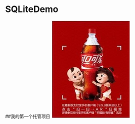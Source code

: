# SQLiteDemo
##我的第一个托管项目
 ![image](https://github.com/xmydeveloper/SQLiteDemo/blob/master/first.jpg)
